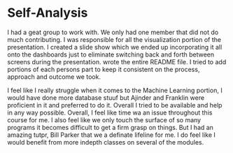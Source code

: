 # Self-Analysis

I had a geat group to work with. We only had one member that did not do much contributing. I was responsible for all the visualization portion of the presentation. I created a slide show which we ended up incorporating it all onto the dashboards just to eliminate switching back and forth between screens during the presentation. wrote the entire
README file. I tried to add portions of each persons part to keep it consistent on the process, approach and outcome we took. 

I feel like I really struggle when it comes to the Machine Learning portion, I would have done more database stuuf but Ajinder and Franklin were proficient in it and preferred to do it. Overall I tried to be available and help in any way possible. Overall, I feel like time wa an issue throughout this course for me. I also feel like we only touch the surface of so many programs it becomes difficult to get a firm grasp on things. But I had an amazing tutpr, Bill Parker that we a definate lifeline for me. I do feel like I would benefit from more indepth classes on several of the modules.
